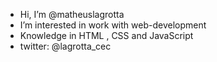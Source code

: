 -  Hi, I’m @matheuslagrotta
-  I’m interested in work with web-development
-  Knowledge in HTML , CSS and JavaScript
-  twitter: @lagrotta_cec

